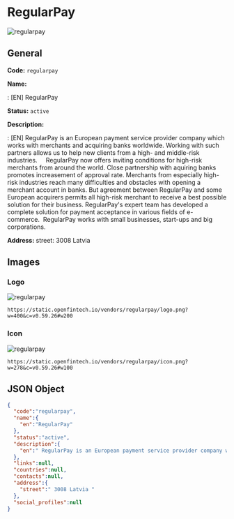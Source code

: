 
# RegularPay 
![regularpay](https://static.openfintech.io/vendors/regularpay/logo.png?w=400&c=v0.59.26#w200)  

## General 
 
**Code:** `regularpay` 
 
**Name:** 
 
:	[EN] RegularPay 
 
**Status:** `active` 
 
**Description:** 
 
: [EN]  RegularPay is an European payment service provider company which works with merchants and acquiring banks worldwide. Working with such partners allows us to help new clients from a high- and middle-risk industries.     RegularPay now offers inviting conditions for high-risk merchants from around the world. Close partnership with aquiring banks promotes increasement of approval rate. Merchants from especially high-risk industries reach many difficulties and obstacles with opening a merchant account in banks. But agreement between RegularPay and some European acquirers permits all high-risk merchant to receive a best possible solution for their business. RegularPay's expert team has developed a complete solution for payment acceptance in various fields of e-commerce.  RegularPay works with small businesses, start-ups and big corporations.   
 
**Address:** 
street:  3008 Latvia  

## Images 

### Logo 
 
![regularpay](https://static.openfintech.io/vendors/regularpay/logo.png?w=400&c=v0.59.26#w200)  

```
https://static.openfintech.io/vendors/regularpay/logo.png?w=400&c=v0.59.26#w200
```  

### Icon 
 
![regularpay](https://static.openfintech.io/vendors/regularpay/icon.png?w=278&c=v0.59.26#w100)  

```
https://static.openfintech.io/vendors/regularpay/icon.png?w=278&c=v0.59.26#w100
```  

## JSON Object 

```json
{
  "code":"regularpay",
  "name":{
    "en":"RegularPay"
  },
  "status":"active",
  "description":{
    "en":" RegularPay is an European payment service provider company which works with merchants and acquiring banks worldwide. Working with such partners allows us to help new clients from a high- and middle-risk industries.\u00a0\u00a0 \u00a0 RegularPay now offers inviting conditions for high-risk merchants from around the world. Close partnership with aquiring banks promotes increasement of approval rate. Merchants from especially high-risk industries reach many difficulties and obstacles with opening a merchant account in banks. But agreement between RegularPay and some European acquirers permits all high-risk merchant to receive a best possible solution for their business. RegularPay's expert team has developed a complete solution for payment acceptance in various fields of e-commerce.\u00a0 RegularPay works with small businesses, start-ups and big corporations.\u00a0 "
  },
  "links":null,
  "countries":null,
  "contacts":null,
  "address":{
    "street":" 3008 Latvia "
  },
  "social_profiles":null
}
```  
